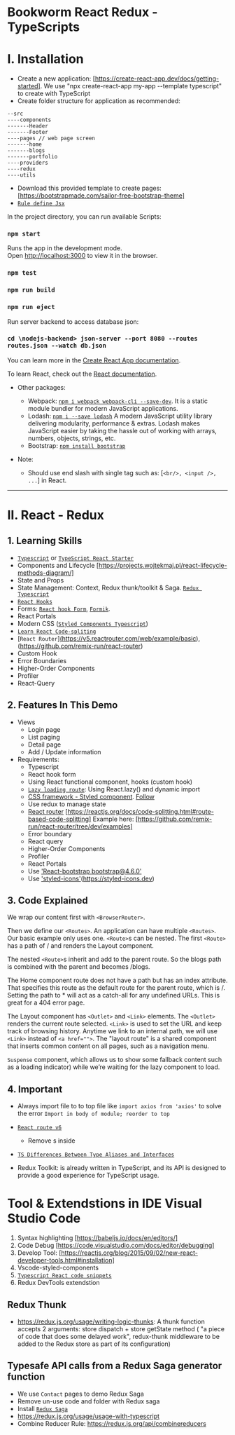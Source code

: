 # Bookworm React Redux - TypeScripts

# I. Installation

- Create a new application: [https://create-react-app.dev/docs/getting-started].
We use "npx create-react-app my-app --template typescript" to create with TypeScript
- Create folder structure for application as recommended:
```
--src
----components
-------Header
-------Footer
----pages // web page screen
-------home
-------blogs
-------portfolio
----providers
----redux
----utils
```
- Download this provided template to create pages:[https://bootstrapmade.com/sailor-free-bootstrap-theme]
- [`Rule define Jsx`](https://github.com/jsx-eslint/eslint-plugin-react/blob/master/docs/rules/jsx-filename-extension.md)

In the project directory, you can run available Scripts:

### `npm start`

Runs the app in the development mode.\
Open [http://localhost:3000](http://localhost:3000) to view it in the browser.

### `npm test`

### `npm run build`

### `npm run eject`


Run server backend to access database json:
### `cd \nodejs-backend> json-server --port 8080 --routes routes.json --watch db.json`

You can learn more in the [Create React App documentation](https://facebook.github.io/create-react-app/docs/getting-started).

To learn React, check out the [React documentation](https://reactjs.org/).

- Other packages:
    + Webpack: [`npm i webpack webpack-cli --save-dev`](https://webpack.js.org/guides/getting-started). It is a static module bundler for modern JavaScript applications.
    + Lodash: [`npm i --save lodash`](https://lodash.com)
    A modern JavaScript utility library delivering modularity, performance & extras.
    Lodash makes JavaScript easier by taking the hassle out of working with arrays, numbers, objects, strings, etc.
    + Bootstrap: [`npm install bootstrap`](https://create-react-app.dev/docs/adding-bootstrap/)

- Note:
  + Should use end slash with single tag such as: [`<br/>, <input />, ...`] in React.
***

# II. React - Redux
## 1. Learning Skills
- [`Typescript`](https://www.typescriptlang.org/docs/handbook/2/everyday-types.html) or [`TypeScript React Starter`](https://github.com/Microsoft/TypeScript-React-Starter#typescript-react-starter)
- Components and Lifecycle [https://projects.wojtekmaj.pl/react-lifecycle-methods-diagram/]
- State and Props 
- State Management: Context, Redux thunk/toolkit & Saga. [`Redux Typescript`](https://redux.js.org/usage/usage-with-typescript)
- [`React Hooks`](https://reactjs.org/docs/hooks-effect.html)
- Forms: [`React hook Form`](https://react-hook-form.com/get-started/#TypeScript), [`Formik`](https://formik.org).
- React Portals
- Modern CSS ([`Styled Components Typescript`](https://styled-components.com/docs/api#typescript))
- [`Learn React Code-spliting`](https://reactjs.org/docs/code-splitting.html)
- [`React Router`]̣(https://v5.reactrouter.com/web/example/basic), (https://github.com/remix-run/react-router)
- Custom Hook
- Error Boundaries
- Higher-Order Components
- Profiler
- React-Query
## 2.  Features In This Demo
- Views
    - Login page
    - List paging
    - Detail page
    - Add / Update information
- Requirements:
    - Typescript
    - React hook form
    - Using React functional component, hooks (custom hook)
    - [`Lazy loading route`](https://github.com/remix-run/react-router/tree/main/examples/lazy-loading): Using React.lazy() and dynamic import
    - [CSS framework - Styled component](https://styled-components.com). [Follow](https://github.com/styled-components/styled-components-website)
    - Use redux to manage state
    - [React router](https://reactrouter.com/en/main) [https://reactjs.org/docs/code-splitting.html#route-based-code-splitting]
      Example here: [https://github.com/remix-run/react-router/tree/dev/examples]
    - Error boundary
    - React query
    - Higher-Order Components
    - Profiler
    - React Portals
    - Use ['React-bootstrap bootstrap@4.6.0'](https://react-bootstrap.github.io/)
    - Use ['styled-icons'](https://github.com/styled-icons/styled-icons)(https://styled-icons.dev)

## 3. Code Explained

  We wrap our content first with `<BrowserRouter>`.

  Then we define our `<Routes>`. An application can have multiple `<Routes>`. Our basic example only uses one.
  `<Route>`s can be nested. The first `<Route>` has a path of / and renders the Layout component.

  The nested `<Route>`s inherit and add to the parent route. So the blogs path is combined with the parent and becomes /blogs.

  The Home component route does not have a path but has an index attribute. That specifies this route as the default route for the parent route, which is /.
  Setting the path to * will act as a catch-all for any undefined URLs. This is great for a 404 error page.

  The Layout component has `<Outlet>` and `<Link>` elements.
  The `<Outlet>` renders the current route selected.
  `<Link>` is used to set the URL and keep track of browsing history. Anytime we link to an internal path, we will use `<Link>` instead of `<a href="">`. 
  The "layout route" is a shared component that inserts common content on all pages, such as a navigation menu.

  `Suspense` component, which allows us to show some fallback content such as a loading indicator) while we’re waiting for the lazy component to load.


## 4. Important

  - Always import file to to top file like `import axios from 'axios'` to solve the error `Import in body of module; reorder to top`
  - [`React route v6`](https://github.com/remix-run/react-router/blob/main/docs/upgrading/v5.md#upgrade-to-react-router-v6)
    + Remove <Redirect>s inside <Switch>

  - [`TS Differences Between Type Aliases and Interfaces`](https://www.typescriptlang.org/docs/handbook/2/everyday-types.html#differences-between-type-aliases-and-interfaces)

  - Redux Toolkit: is already written in TypeScript, and its API is designed to provide a good experience for TypeScript usage.

# Tool & Extendstions in IDE Visual Studio Code
1. Syntax highlighting [https://babeljs.io/docs/en/editors/]
2. Code Debug [https://code.visualstudio.com/docs/editor/debugging]
3. Develop Tool: [https://reactjs.org/blog/2015/09/02/new-react-developer-tools.html#installation]
4. Vscode-styled-components
5. [`Typescript React code snippets`](https://marketplace.visualstudio.com/items?itemName=infeng.vscode-react-typescript)
6. Redux DevTools extendstion


## Redux Thunk 
 - https://redux.js.org/usage/writing-logic-thunks: A thunk function accepts 2 arguments: store dispatch + store getState method
  ( "a piece of code that does some delayed work", redux-thunk middleware to be added to the Redux store as part of its configuration)


## Typesafe API calls from a Redux Saga generator function

- We use `Contact` pages to demo Redux Saga
- Remove un-use code and folder with Redux saga
- Install [`Redux Saga`](https://redux-saga.js.org/docs/introduction/GettingStarted)
- https://redux.js.org/usage/usage-with-typescript
- Combine Reducer Rule: https://redux.js.org/api/combinereducers

